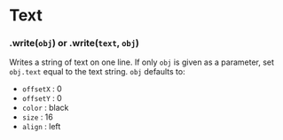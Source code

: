 # Text

### .write(`obj`) or .write(`text`, `obj`)

Writes a string of text on one line. If only `obj` is given as a parameter, set `obj.text` equal to the text string. `obj` defaults to:

- `offsetX` : 0
- `offsetY` : 0
- `color` : black
- `size` : 16
- `align` : left
